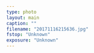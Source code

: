 ```yaml
---
type: photo
layout: main
caption: ""
filename: "20171116215636.jpg"
fstop: "Unknown"
exposure: "Unknown"
---
```

